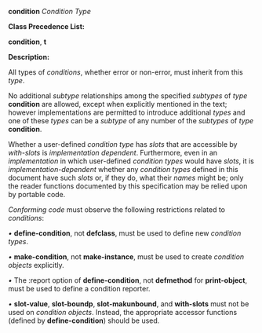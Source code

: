 **condition** *Condition Type* 



**Class Precedence List:** 



**condition**, **t** 



**Description:** 



All types of *conditions*, whether error or non-error, must inherit from this *type*. 



No additional *subtype* relationships among the specified *subtypes* of *type* **condition** are allowed, except when explicitly mentioned in the text; however implementations are permitted to introduce additional *types* and one of these *types* can be a *subtype* of any number of the *subtypes* of *type* **condition**. 



Whether a user-defined *condition type* has *slots* that are accessible by *with-slots* is *implementation dependent*. Furthermore, even in an *implementation* in which user-defined *condition types* would have *slots*, it is *implementation-dependent* whether any *condition types* defined in this document have such *slots* or, if they do, what their *names* might be; only the reader functions documented by this specification may be relied upon by portable code. 



*Conforming code* must observe the following restrictions related to *conditions*: 



*•* **define-condition**, not **defclass**, must be used to define new *condition types*. 



*•* **make-condition**, not **make-instance**, must be used to create *condition objects* explicitly. 



*•* The :report option of **define-condition**, not **defmethod** for **print-object**, must be used to define a condition reporter. 



*•* **slot-value**, **slot-boundp**, **slot-makunbound**, and **with-slots** must not be used on *condition objects*. Instead, the appropriate accessor functions (defined by **define-condition**) should be used. 



